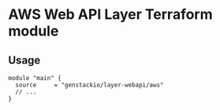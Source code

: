 # AWS Web API Layer Terraform module

## Usage

```hcl
module "main" {
  source     = "genstackio/layer-webapi/aws"
  // ...
}
```
